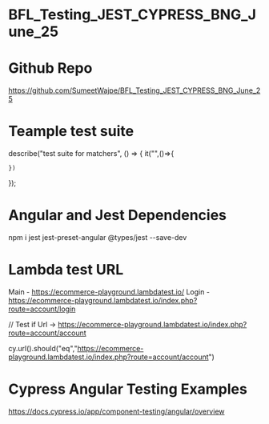 # BFL_Testing_JEST_CYPRESS_BNG_June_25

# Github Repo
https://github.com/SumeetWajpe/BFL_Testing_JEST_CYPRESS_BNG_June_25

# Teample test suite

describe("test suite for matchers", () => {
    it("",()=>{
        
    })
});

# Angular and Jest Dependencies
npm i jest jest-preset-angular @types/jest --save-dev

# Lambda test URL
Main -  https://ecommerce-playground.lambdatest.io/
Login - https://ecommerce-playground.lambdatest.io/index.php?route=account/login

// Test if Url -> https://ecommerce-playground.lambdatest.io/index.php?route=account/account

cy.url().should("eq","https://ecommerce-playground.lambdatest.io/index.php?route=account/account")

# Cypress Angular Testing Examples
https://docs.cypress.io/app/component-testing/angular/overview